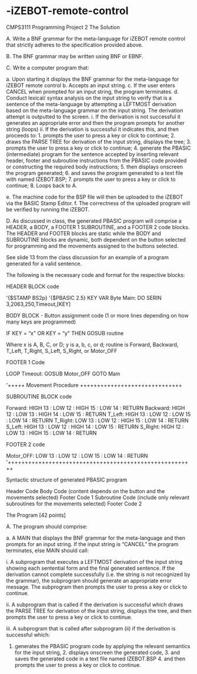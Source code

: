 # -iZEBOT-remote-control
CMPS3111 Programming Project 2 
The Solution 
 
A. Write a BNF grammar for the meta-language for iZEBOT remote control that strictly adheres to the specification provided above. 
 
B. The BNF grammar may be written using BNF or EBNF. 
 
C. Write a computer program that: 
 
a. Upon starting it displays the BNF grammar for the meta-language for iZEBOT remote control b. Accepts an input string. c. If the user enters CANCEL when prompted for an input string, the program terminates. d. Conduct lexical/ syntax analysis on the input string to verify that is a sentence of the meta-language by attempting a LEFTMOST derivation based on the meta-language grammar on the input string. The derivation attempt is outputted to the screen.  i. If the derivation is not successful it generates an appropriate error and then the program prompts for another string (loops) ii. If the derivation is successful it indicates this, and then proceeds to: 1. prompts the user to press a key or click to continue; 2. draws the PARSE TREE for derivation of the input string, displays the tree; 3. prompts the user to press a key or click to continue; 4. generate the PBASIC (intermediate) program for the sentence accepted by inserting relevant header, footer and subroutine instructions from the PBASIC code provided or constructing the required body instructions; 
5. then displays onscreen the program generated; 6. and saves the program generated to a text file with named IZEBOT.BSP; 7. prompts the user to press a key or click to continue; 8. Loops back to A. 
 
e. The machine code for the BSP file will then be uploaded to the iZEBOT via the BASIC Stamp Editor. f. The correctness of the uploaded program will be verified by running the iZEBOT. 
 
D. As discussed in class, the generated PBASIC program will comprise a HEADER, a BODY, a FOOTER 1 SUBROUTINE, and a FOOTER 2 code blocks. The HEADER and FOOTER blocks are static while the BODY and SUBROUTINE blocks are dynamic, both dependent on the button selected for programming and the movements assigned to the buttons selected. 
 
See slide 13 from the class discussion for an example of a program generated for a valid sentence. 
 
The following is the necessary code and format for the respective blocks: 
 
HEADER BLOCK code 
 
 '{$STAMP BS2p}  '{$PBASIC 2.5}  KEY     VAR     Byte  Main:     DO           SERIN 3,2063,250,Timeout,[KEY] 
 
BODY BLOCK - Button assignment code (1 or more lines depending on how many keys are programmed) 
 
IF KEY = “x" OR KEY = “y" THEN GOSUB routine 
 
Where  x   is A, B, C, or D;   y   is a, b, c, or d;   routine   is Forward, Backward, T_Left, T_Right, S_Left, S_Right, or Motor_OFF 
 
FOOTER 1 Code 
 
   LOOP  Timeout:  GOSUB Motor_OFF      GOTO Main 
 
 '+++++ Movement Procedure ++++++++++++++++++++++++++++++ 
 
SUBROUTINE BLOCK code 
 
 Forward:   HIGH  13 : LOW 12 : HIGH 15 : LOW 14 : RETURN  Backward:  HIGH  12 : LOW 13 : HIGH 14 : LOW 15 : RETURN  T_Left:    HIGH  13 : LOW 12 : LOW  15 : LOW 14 : RETURN  T_Right:   LOW   13 : LOW 12 : HIGH 15 : LOW 14 : RETURN  S_Left:    HIGH  13 : LOW 12 : HIGH 14 : LOW 15 : RETURN  S_Right:   HIGH  12 : LOW 13 : HIGH 15 : LOW 14 : RETURN 
 
FOOTER 2 code 
 
 Motor_OFF: LOW   13 : LOW 12 : LOW  15 : LOW 14 : RETURN  '+++++++++++++++++++++++++++++++++++++++++++++++++++++++ 
 
Syntactic structure of generated PBASIC program 
 
Header Code Body Code   (content depends on the button and the movements selected)  Footer Code 1 Subroutine Code  (include only relevant subroutines for the movements selected) Footer Code 2 
 
The Program [42 points] 
 
A. The program should comprise: 
 
a. A MAIN that displays the BNF grammar for the meta-language and then prompts for an input string. If the input string is “CANCEL” the program terminates, else MAIN should call: 
 
i. A subprogram that executes a LEFTMOST derivation of the input string showing each sentential form and the final generated sentence. If the derivation cannot complete successfully (i.e. the string is not recognized by the grammar), the subprogram should generate an appropriate error message. The subprogram then prompts the user to press a key or click to continue. 
 
ii. A subprogram that is called if the derivation is successful which draws the PARSE TREE for derivation of the input string, displays the tree, and then prompts the user to press a key or click to continue.  
 
iii. A subprogram that is called after subprogram (ii) if the derivation is successful which: 
 
1. generates the PBASIC program code by applying the relevant semantics for the input string,  2. displays onscreen the generated code,  3. and saves the generated code in a text file named IZEBOT.BSP 4. and then prompts the user to press a key or click to continue. 
 
